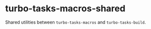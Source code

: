 # turbo-tasks-macros-shared

Shared utilities between `turbo-tasks-macros` and `turbo-tasks-build`.
